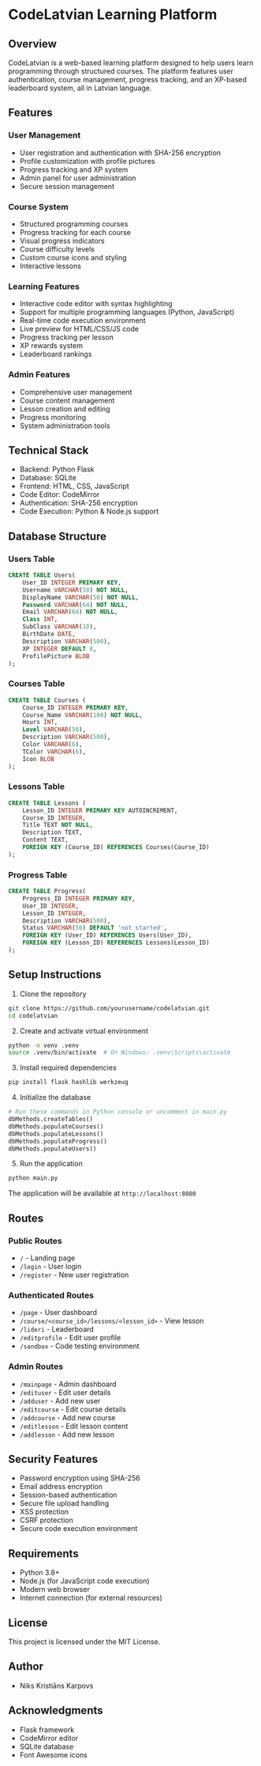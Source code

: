 # CodeLatvian Learning Platform

## Overview
CodeLatvian is a web-based learning platform designed to help users learn programming through structured courses. The platform features user authentication, course management, progress tracking, and an XP-based leaderboard system, all in Latvian language.

## Features

### User Management
- User registration and authentication with SHA-256 encryption
- Profile customization with profile pictures
- Progress tracking and XP system
- Admin panel for user administration
- Secure session management

### Course System
- Structured programming courses
- Progress tracking for each course
- Visual progress indicators
- Course difficulty levels
- Custom course icons and styling
- Interactive lessons

### Learning Features
- Interactive code editor with syntax highlighting
- Support for multiple programming languages (Python, JavaScript)
- Real-time code execution environment
- Live preview for HTML/CSS/JS code
- Progress tracking per lesson
- XP rewards system
- Leaderboard rankings

### Admin Features
- Comprehensive user management
- Course content management
- Lesson creation and editing
- Progress monitoring
- System administration tools

## Technical Stack
- Backend: Python Flask
- Database: SQLite
- Frontend: HTML, CSS, JavaScript
- Code Editor: CodeMirror
- Authentication: SHA-256 encryption
- Code Execution: Python & Node.js support

## Database Structure

### Users Table
```sql
CREATE TABLE Users(
    User_ID INTEGER PRIMARY KEY,
    Username VARCHAR(50) NOT NULL,
    DisplayName VARCHAR(50) NOT NULL,
    Password VARCHAR(64) NOT NULL,
    Email VARCHAR(64) NOT NULL,
    Class INT,
    SubClass VARCHAR(10),
    BirthDate DATE,
    Description VARCHAR(500),
    XP INTEGER DEFAULT 0,
    ProfilePicture BLOB
);
```

### Courses Table
```sql
CREATE TABLE Courses (
    Course_ID INTEGER PRIMARY KEY,
    Course_Name VARCHAR(100) NOT NULL,
    Hours INT,
    Level VARCHAR(50),
    Description VARCHAR(500),
    Color VARCHAR(6),
    TColor VARCHAR(6),
    Icon BLOB
);
```

### Lessons Table
```sql
CREATE TABLE Lessons (
    Lesson_ID INTEGER PRIMARY KEY AUTOINCREMENT,
    Course_ID INTEGER,
    Title TEXT NOT NULL,
    Description TEXT,
    Content TEXT,
    FOREIGN KEY (Course_ID) REFERENCES Courses(Course_ID)
);
```

### Progress Table
```sql
CREATE TABLE Progress(
    Progress_ID INTEGER PRIMARY KEY,
    User_ID INTEGER,
    Lesson_ID INTEGER,
    Description VARCHAR(500),
    Status VARCHAR(50) DEFAULT 'not started',
    FOREIGN KEY (User_ID) REFERENCES Users(User_ID),
    FOREIGN KEY (Lesson_ID) REFERENCES Lessons(Lesson_ID)
);
```

## Setup Instructions

1. Clone the repository
```bash
git clone https://github.com/yourusername/codelatvian.git
cd codelatvian
```

2. Create and activate virtual environment
```bash
python -m venv .venv
source .venv/bin/activate  # On Windows: .venv\Scripts\activate
```

3. Install required dependencies
```bash
pip install flask hashlib werkzeug
```

4. Initialize the database
```python
# Run these commands in Python console or uncomment in main.py
dbMethods.createTables()
dbMethods.populateCourses()
dbMethods.populateLessons()
dbMethods.populateProgress()
dbMethods.populateUsers()
```

5. Run the application
```bash
python main.py
```

The application will be available at `http://localhost:8080`

## Routes

### Public Routes
- `/` - Landing page
- `/login` - User login
- `/register` - New user registration

### Authenticated Routes
- `/page` - User dashboard
- `/course/<course_id>/lessons/<lesson_id>` - View lesson
- `/lideri` - Leaderboard
- `/editprofile` - Edit user profile
- `/sandbox` - Code testing environment

### Admin Routes
- `/mainpage` - Admin dashboard
- `/edituser` - Edit user details
- `/adduser` - Add new user
- `/editcourse` - Edit course details
- `/addcourse` - Add new course
- `/editlesson` - Edit lesson content
- `/addlesson` - Add new lesson

## Security Features
- Password encryption using SHA-256
- Email address encryption
- Session-based authentication
- Secure file upload handling
- XSS protection
- CSRF protection
- Secure code execution environment

## Requirements
- Python 3.8+
- Node.js (for JavaScript code execution)
- Modern web browser
- Internet connection (for external resources)

## License
This project is licensed under the MIT License.

## Author
- Niks Kristiāns Karpovs

## Acknowledgments
- Flask framework
- CodeMirror editor
- SQLite database
- Font Awesome icons
